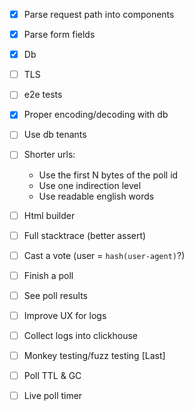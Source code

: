 - [x] Parse request path into components
- [x] Parse form fields
- [x] Db
- [ ] TLS
- [ ] e2e tests
- [x] Proper encoding/decoding with db
- [ ] Use db tenants
- [ ] Shorter urls: 
    - Use the first N bytes of the poll id
    - Use one indirection level
    - Use readable english words
- [ ] Html builder
- [ ] Full stacktrace (better assert)
- [ ] Cast a vote (user = `hash(user-agent)`?)
- [ ] Finish a poll
- [ ] See poll results
- [ ] Improve UX for logs
- [ ] Collect logs into clickhouse
- [ ] Monkey testing/fuzz testing [Last]
- [ ] Poll TTL & GC
- [ ] Live poll timer

